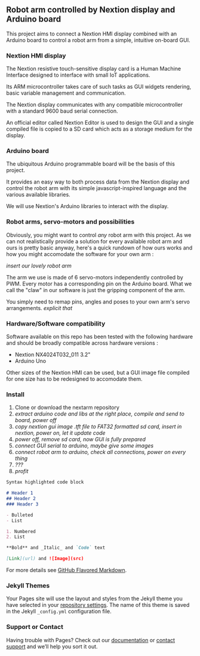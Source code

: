 ## Robot arm controlled by Nextion display and Arduino board

This project aims to connect a Nextion HMI display combined with an Arduino board to control a robot arm from a simple, intuitive on-board GUI.

### Nextion HMI display

The Nextion resistive touch-sensitive display card is a Human Machine Interface designed to interface with small IoT applications. 

Its ARM microcontroller takes care of such tasks as GUI widgets rendering, basic variable management and communication.

The Nextion display communicates with any compatible microcontroller with a standard 9600 baud serial connection.

An official editor called Nextion Editor is used to design the GUI and a single compiled file is copied to a SD card which acts as a storage medium for the display.

### Arduino board

The ubiquitous Arduino programmable board will be the basis of this project.

It provides an easy way to both process data from the Nextion display and control the robot arm with its simple javascript-inspired language and the various available libraries.

We will use Nextion's Arduino libraries to interact with the display.

### Robot arms, servo-motors and possibilities

Obviously, you might want to control *any* robot arm with this project. As we can not realistically provide a solution for every available robot arm and ours is pretty basic anyway, here's a quick rundown of how ours works and how you might accomodate the software for your own arm :

*insert our lovely robot arm*

The arm we use is made of 6 servo-motors independently controlled by PWM. Every motor has a corresponding pin on the Arduino board. What we call the "claw" in our software is just the gripping component of the arm.

You simply need to remap pins, angles and poses to your own arm's servo arrangements. *explicit that*


### Hardware/Software compatibility

Software available on this repo has been tested with the following hardware and should be broadly compatible across hardware versions :

- Nextion NX4024T032_011 3.2"
- Arduino Uno 

Other sizes of the Nextion HMI can be used, but a GUI image file compiled for one size has to be redesigned to accomodate them.

### Install

1. Clone or download the nextarm repository
2. *extract arduino code and libs at the right place, compile and send to board, power off*
3. *copy nextion gui image .tft file to FAT32 formatted sd card, insert in nextion, power on, let it update code*
4. *power off, remove sd card, now GUI is fully prepared*
5. *connect GUI serial to arduino, maybe give some images*
6. *connect robot arm to arduino, check all connections, power on every thing*
7. *???*
8. *profit*



```markdown
Syntax highlighted code block

# Header 1
## Header 2
### Header 3

- Bulleted
- List

1. Numbered
2. List

**Bold** and _Italic_ and `Code` text

[Link](url) and ![Image](src)
```

For more details see [GitHub Flavored Markdown](https://guides.github.com/features/mastering-markdown/).

### Jekyll Themes

Your Pages site will use the layout and styles from the Jekyll theme you have selected in your [repository settings](https://github.com/splatpope/nextarm/settings). The name of this theme is saved in the Jekyll `_config.yml` configuration file.

### Support or Contact

Having trouble with Pages? Check out our [documentation](https://help.github.com/categories/github-pages-basics/) or [contact support](https://github.com/contact) and we’ll help you sort it out.
